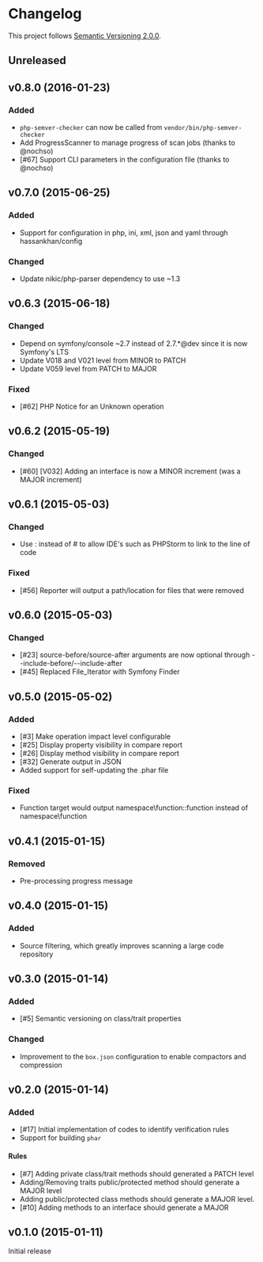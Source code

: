 # Changelog

This project follows [Semantic Versioning 2.0.0](http://semver.org/).

## <a name="unreleased"></a>Unreleased

## <a name="v0.8.0"></a>v0.8.0 (2016-01-23)
### Added
* `php-semver-checker` can now be called from `vendor/bin/php-semver-checker`
*  Add ProgressScanner to manage progress of scan jobs (thanks to @nochso)
* [#67] Support CLI parameters in the configuration file (thanks to @nochso)

## <a name="v0.7.0"></a>v0.7.0 (2015-06-25)
### Added
* Support for configuration in php, ini, xml, json and yaml through hassankhan/config

### Changed
* Update nikic/php-parser dependency to use ~1.3

## <a name="v0.6.3"></a>v0.6.3 (2015-06-18)
### Changed
* Depend on symfony/console ~2.7 instead of 2.7.*@dev since it is now Symfony's LTS
* Update V018 and V021 level from MINOR to PATCH
* Update V059 level from PATCH to MAJOR

### Fixed
* [#62] PHP Notice for an Unknown operation

## <a name="v0.6.2"></a>v0.6.2 (2015-05-19)
### Changed
* [#60] [V032] Adding an interface is now a MINOR increment (was a MAJOR increment)

## <a name="v0.6.1"></a>v0.6.1 (2015-05-03)
### Changed
* Use : instead of # to allow IDE's such as PHPStorm to link to the line of code

### Fixed
* [#56] Reporter will output a path/location for files that were removed

## <a name="v0.6.0"></a>v0.6.0 (2015-05-03)
### Changed
* [#23] source-before/source-after arguments are now optional through --include-before/--include-after
* [#45] Replaced File_Iterator with Symfony Finder

## <a name="v0.5.0"></a>v0.5.0 (2015-05-02)
### Added
* [#3] Make operation impact level configurable
* [#25] Display property visibility in compare report
* [#26] Display method visibility in compare report
* [#32] Generate output in JSON
* Added support for self-updating the .phar file

### Fixed
* Function target would output namespace\function::function instead of namespace\function

## <a name="v0.4.1"></a>v0.4.1 (2015-01-15)
### Removed
* Pre-processing progress message

## <a name="v0.4.0"></a>v0.4.0 (2015-01-15)
### Added
* Source filtering, which greatly improves scanning a large code repository

## <a name="v0.3.0"></a>v0.3.0 (2015-01-14)
### Added
* [#5] Semantic versioning on class/trait properties

### Changed
* Improvement to the `box.json` configuration to enable compactors and compression

## <a name="v0.2.0"></a>v0.2.0 (2015-01-14)
### Added
* [#17] Initial implementation of codes to identify verification rules
* Support for building `phar`

#### Rules
* [#7] Adding private class/trait methods should generated a PATCH level
* Adding/Removing traits public/protected method should generate a MAJOR level
* Adding public/protected class methods should generate a MAJOR level.
* [#10] Adding methods to an interface should generate a MAJOR

## <a name="v0.1.0"></a>v0.1.0 (2015-01-11)

Initial release
